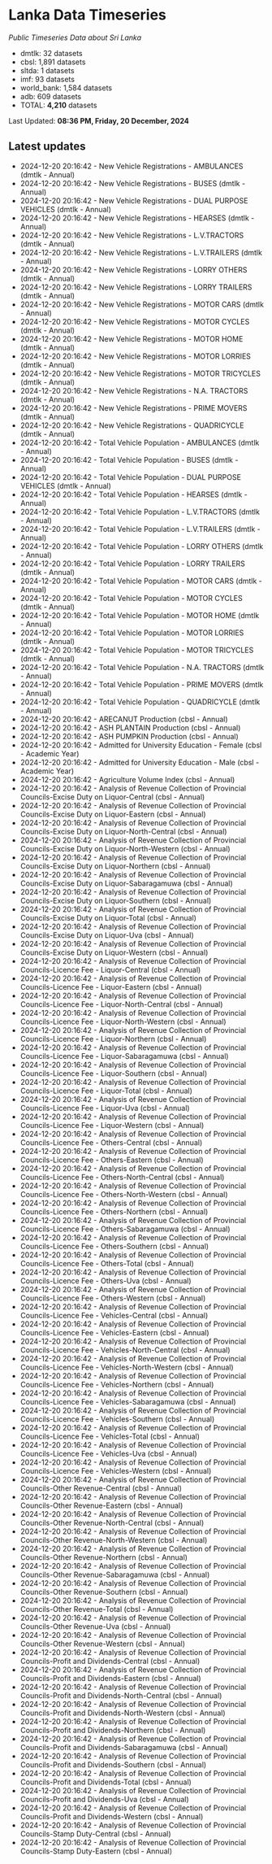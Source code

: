 # Lanka Data Timeseries
*Public Timeseries Data about Sri Lanka*

* dmtlk: 32 datasets
* cbsl: 1,891 datasets
* sltda: 1 datasets
* imf: 93 datasets
* world_bank: 1,584 datasets
* adb: 609 datasets
* TOTAL: **4,210** datasets

Last Updated: **08:36 PM, Friday, 20 December, 2024**

## Latest updates

* 2024-12-20 20:16:42 - New Vehicle Registrations - AMBULANCES (dmtlk - Annual)
* 2024-12-20 20:16:42 - New Vehicle Registrations - BUSES (dmtlk - Annual)
* 2024-12-20 20:16:42 - New Vehicle Registrations - DUAL PURPOSE VEHICLES (dmtlk - Annual)
* 2024-12-20 20:16:42 - New Vehicle Registrations - HEARSES (dmtlk - Annual)
* 2024-12-20 20:16:42 - New Vehicle Registrations - L.V.TRACTORS (dmtlk - Annual)
* 2024-12-20 20:16:42 - New Vehicle Registrations - L.V.TRAILERS (dmtlk - Annual)
* 2024-12-20 20:16:42 - New Vehicle Registrations - LORRY OTHERS (dmtlk - Annual)
* 2024-12-20 20:16:42 - New Vehicle Registrations - LORRY TRAILERS (dmtlk - Annual)
* 2024-12-20 20:16:42 - New Vehicle Registrations - MOTOR CARS (dmtlk - Annual)
* 2024-12-20 20:16:42 - New Vehicle Registrations - MOTOR CYCLES (dmtlk - Annual)
* 2024-12-20 20:16:42 - New Vehicle Registrations - MOTOR HOME (dmtlk - Annual)
* 2024-12-20 20:16:42 - New Vehicle Registrations - MOTOR LORRIES (dmtlk - Annual)
* 2024-12-20 20:16:42 - New Vehicle Registrations - MOTOR TRICYCLES (dmtlk - Annual)
* 2024-12-20 20:16:42 - New Vehicle Registrations - N.A. TRACTORS (dmtlk - Annual)
* 2024-12-20 20:16:42 - New Vehicle Registrations - PRIME MOVERS (dmtlk - Annual)
* 2024-12-20 20:16:42 - New Vehicle Registrations - QUADRICYCLE (dmtlk - Annual)
* 2024-12-20 20:16:42 - Total Vehicle Population - AMBULANCES (dmtlk - Annual)
* 2024-12-20 20:16:42 - Total Vehicle Population - BUSES (dmtlk - Annual)
* 2024-12-20 20:16:42 - Total Vehicle Population - DUAL PURPOSE VEHICLES (dmtlk - Annual)
* 2024-12-20 20:16:42 - Total Vehicle Population - HEARSES (dmtlk - Annual)
* 2024-12-20 20:16:42 - Total Vehicle Population - L.V.TRACTORS (dmtlk - Annual)
* 2024-12-20 20:16:42 - Total Vehicle Population - L.V.TRAILERS (dmtlk - Annual)
* 2024-12-20 20:16:42 - Total Vehicle Population - LORRY OTHERS (dmtlk - Annual)
* 2024-12-20 20:16:42 - Total Vehicle Population - LORRY TRAILERS (dmtlk - Annual)
* 2024-12-20 20:16:42 - Total Vehicle Population - MOTOR CARS (dmtlk - Annual)
* 2024-12-20 20:16:42 - Total Vehicle Population - MOTOR CYCLES (dmtlk - Annual)
* 2024-12-20 20:16:42 - Total Vehicle Population - MOTOR HOME (dmtlk - Annual)
* 2024-12-20 20:16:42 - Total Vehicle Population - MOTOR LORRIES (dmtlk - Annual)
* 2024-12-20 20:16:42 - Total Vehicle Population - MOTOR TRICYCLES (dmtlk - Annual)
* 2024-12-20 20:16:42 - Total Vehicle Population - N.A. TRACTORS (dmtlk - Annual)
* 2024-12-20 20:16:42 - Total Vehicle Population - PRIME MOVERS (dmtlk - Annual)
* 2024-12-20 20:16:42 - Total Vehicle Population - QUADRICYCLE (dmtlk - Annual)
* 2024-12-20 20:16:42 - ARECANUT Production (cbsl - Annual)
* 2024-12-20 20:16:42 - ASH PLANTAIN Production (cbsl - Annual)
* 2024-12-20 20:16:42 - ASH PUMPKIN Production (cbsl - Annual)
* 2024-12-20 20:16:42 - Admitted for University Education - Female (cbsl - Academic Year)
* 2024-12-20 20:16:42 - Admitted for University Education - Male (cbsl - Academic Year)
* 2024-12-20 20:16:42 - Agriculture Volume Index (cbsl - Annual)
* 2024-12-20 20:16:42 - Analysis of Revenue Collection of Provincial Councils-Excise Duty on Liquor-Central (cbsl - Annual)
* 2024-12-20 20:16:42 - Analysis of Revenue Collection of Provincial Councils-Excise Duty on Liquor-Eastern (cbsl - Annual)
* 2024-12-20 20:16:42 - Analysis of Revenue Collection of Provincial Councils-Excise Duty on Liquor-North-Central (cbsl - Annual)
* 2024-12-20 20:16:42 - Analysis of Revenue Collection of Provincial Councils-Excise Duty on Liquor-North-Western (cbsl - Annual)
* 2024-12-20 20:16:42 - Analysis of Revenue Collection of Provincial Councils-Excise Duty on Liquor-Northern (cbsl - Annual)
* 2024-12-20 20:16:42 - Analysis of Revenue Collection of Provincial Councils-Excise Duty on Liquor-Sabaragamuwa (cbsl - Annual)
* 2024-12-20 20:16:42 - Analysis of Revenue Collection of Provincial Councils-Excise Duty on Liquor-Southern (cbsl - Annual)
* 2024-12-20 20:16:42 - Analysis of Revenue Collection of Provincial Councils-Excise Duty on Liquor-Total (cbsl - Annual)
* 2024-12-20 20:16:42 - Analysis of Revenue Collection of Provincial Councils-Excise Duty on Liquor-Uva (cbsl - Annual)
* 2024-12-20 20:16:42 - Analysis of Revenue Collection of Provincial Councils-Excise Duty on Liquor-Western (cbsl - Annual)
* 2024-12-20 20:16:42 - Analysis of Revenue Collection of Provincial Councils-Licence Fee - Liquor-Central (cbsl - Annual)
* 2024-12-20 20:16:42 - Analysis of Revenue Collection of Provincial Councils-Licence Fee - Liquor-Eastern (cbsl - Annual)
* 2024-12-20 20:16:42 - Analysis of Revenue Collection of Provincial Councils-Licence Fee - Liquor-North-Central (cbsl - Annual)
* 2024-12-20 20:16:42 - Analysis of Revenue Collection of Provincial Councils-Licence Fee - Liquor-North-Western (cbsl - Annual)
* 2024-12-20 20:16:42 - Analysis of Revenue Collection of Provincial Councils-Licence Fee - Liquor-Northern (cbsl - Annual)
* 2024-12-20 20:16:42 - Analysis of Revenue Collection of Provincial Councils-Licence Fee - Liquor-Sabaragamuwa (cbsl - Annual)
* 2024-12-20 20:16:42 - Analysis of Revenue Collection of Provincial Councils-Licence Fee - Liquor-Southern (cbsl - Annual)
* 2024-12-20 20:16:42 - Analysis of Revenue Collection of Provincial Councils-Licence Fee - Liquor-Total (cbsl - Annual)
* 2024-12-20 20:16:42 - Analysis of Revenue Collection of Provincial Councils-Licence Fee - Liquor-Uva (cbsl - Annual)
* 2024-12-20 20:16:42 - Analysis of Revenue Collection of Provincial Councils-Licence Fee - Liquor-Western (cbsl - Annual)
* 2024-12-20 20:16:42 - Analysis of Revenue Collection of Provincial Councils-Licence Fee - Others-Central (cbsl - Annual)
* 2024-12-20 20:16:42 - Analysis of Revenue Collection of Provincial Councils-Licence Fee - Others-Eastern (cbsl - Annual)
* 2024-12-20 20:16:42 - Analysis of Revenue Collection of Provincial Councils-Licence Fee - Others-North-Central (cbsl - Annual)
* 2024-12-20 20:16:42 - Analysis of Revenue Collection of Provincial Councils-Licence Fee - Others-North-Western (cbsl - Annual)
* 2024-12-20 20:16:42 - Analysis of Revenue Collection of Provincial Councils-Licence Fee - Others-Northern (cbsl - Annual)
* 2024-12-20 20:16:42 - Analysis of Revenue Collection of Provincial Councils-Licence Fee - Others-Sabaragamuwa (cbsl - Annual)
* 2024-12-20 20:16:42 - Analysis of Revenue Collection of Provincial Councils-Licence Fee - Others-Southern (cbsl - Annual)
* 2024-12-20 20:16:42 - Analysis of Revenue Collection of Provincial Councils-Licence Fee - Others-Total (cbsl - Annual)
* 2024-12-20 20:16:42 - Analysis of Revenue Collection of Provincial Councils-Licence Fee - Others-Uva (cbsl - Annual)
* 2024-12-20 20:16:42 - Analysis of Revenue Collection of Provincial Councils-Licence Fee - Others-Western (cbsl - Annual)
* 2024-12-20 20:16:42 - Analysis of Revenue Collection of Provincial Councils-Licence Fee - Vehicles-Central (cbsl - Annual)
* 2024-12-20 20:16:42 - Analysis of Revenue Collection of Provincial Councils-Licence Fee - Vehicles-Eastern (cbsl - Annual)
* 2024-12-20 20:16:42 - Analysis of Revenue Collection of Provincial Councils-Licence Fee - Vehicles-North-Central (cbsl - Annual)
* 2024-12-20 20:16:42 - Analysis of Revenue Collection of Provincial Councils-Licence Fee - Vehicles-North-Western (cbsl - Annual)
* 2024-12-20 20:16:42 - Analysis of Revenue Collection of Provincial Councils-Licence Fee - Vehicles-Northern (cbsl - Annual)
* 2024-12-20 20:16:42 - Analysis of Revenue Collection of Provincial Councils-Licence Fee - Vehicles-Sabaragamuwa (cbsl - Annual)
* 2024-12-20 20:16:42 - Analysis of Revenue Collection of Provincial Councils-Licence Fee - Vehicles-Southern (cbsl - Annual)
* 2024-12-20 20:16:42 - Analysis of Revenue Collection of Provincial Councils-Licence Fee - Vehicles-Total (cbsl - Annual)
* 2024-12-20 20:16:42 - Analysis of Revenue Collection of Provincial Councils-Licence Fee - Vehicles-Uva (cbsl - Annual)
* 2024-12-20 20:16:42 - Analysis of Revenue Collection of Provincial Councils-Licence Fee - Vehicles-Western (cbsl - Annual)
* 2024-12-20 20:16:42 - Analysis of Revenue Collection of Provincial Councils-Other Revenue-Central (cbsl - Annual)
* 2024-12-20 20:16:42 - Analysis of Revenue Collection of Provincial Councils-Other Revenue-Eastern (cbsl - Annual)
* 2024-12-20 20:16:42 - Analysis of Revenue Collection of Provincial Councils-Other Revenue-North-Central (cbsl - Annual)
* 2024-12-20 20:16:42 - Analysis of Revenue Collection of Provincial Councils-Other Revenue-North-Western (cbsl - Annual)
* 2024-12-20 20:16:42 - Analysis of Revenue Collection of Provincial Councils-Other Revenue-Northern (cbsl - Annual)
* 2024-12-20 20:16:42 - Analysis of Revenue Collection of Provincial Councils-Other Revenue-Sabaragamuwa (cbsl - Annual)
* 2024-12-20 20:16:42 - Analysis of Revenue Collection of Provincial Councils-Other Revenue-Southern (cbsl - Annual)
* 2024-12-20 20:16:42 - Analysis of Revenue Collection of Provincial Councils-Other Revenue-Total (cbsl - Annual)
* 2024-12-20 20:16:42 - Analysis of Revenue Collection of Provincial Councils-Other Revenue-Uva (cbsl - Annual)
* 2024-12-20 20:16:42 - Analysis of Revenue Collection of Provincial Councils-Other Revenue-Western (cbsl - Annual)
* 2024-12-20 20:16:42 - Analysis of Revenue Collection of Provincial Councils-Profit and Dividends-Central (cbsl - Annual)
* 2024-12-20 20:16:42 - Analysis of Revenue Collection of Provincial Councils-Profit and Dividends-Eastern (cbsl - Annual)
* 2024-12-20 20:16:42 - Analysis of Revenue Collection of Provincial Councils-Profit and Dividends-North-Central (cbsl - Annual)
* 2024-12-20 20:16:42 - Analysis of Revenue Collection of Provincial Councils-Profit and Dividends-North-Western (cbsl - Annual)
* 2024-12-20 20:16:42 - Analysis of Revenue Collection of Provincial Councils-Profit and Dividends-Northern (cbsl - Annual)
* 2024-12-20 20:16:42 - Analysis of Revenue Collection of Provincial Councils-Profit and Dividends-Sabaragamuwa (cbsl - Annual)
* 2024-12-20 20:16:42 - Analysis of Revenue Collection of Provincial Councils-Profit and Dividends-Southern (cbsl - Annual)
* 2024-12-20 20:16:42 - Analysis of Revenue Collection of Provincial Councils-Profit and Dividends-Total (cbsl - Annual)
* 2024-12-20 20:16:42 - Analysis of Revenue Collection of Provincial Councils-Profit and Dividends-Uva (cbsl - Annual)
* 2024-12-20 20:16:42 - Analysis of Revenue Collection of Provincial Councils-Profit and Dividends-Western (cbsl - Annual)
* 2024-12-20 20:16:42 - Analysis of Revenue Collection of Provincial Councils-Stamp Duty-Central (cbsl - Annual)
* 2024-12-20 20:16:42 - Analysis of Revenue Collection of Provincial Councils-Stamp Duty-Eastern (cbsl - Annual)